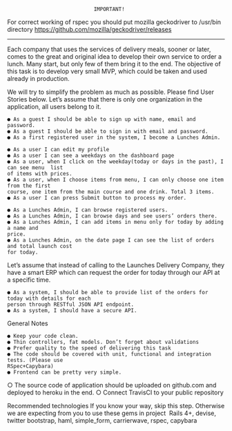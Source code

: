 
								IMPORTANT!
For correct working of rspec you should put mozilla geckodriver to /usr/bin directory
https://github.com/mozilla/geckodriver/releases 
*************************************************************************************


Each company that uses the services of delivery meals, sooner or later, comes to the great and 
original idea to develop their own service to order a lunch. Many start, but only few of them bring 
it to the end. The objective of this task is to develop very small MVP, which could be taken and 
used already in production. 
 
We will try to simplify the problem as much as possible. Please find User Stories below. Let’s 
assume that there is only one organization in the application, all users belong to it. 
 
	● As a guest I should be able to sign up with name, email and password. 
	● As a guest I should be able to sign in with email and password. 
	● As a first registered user in the system, I become a Lunches Admin. 
 
	● As a user I can edit my profile 
	● As a user I can see a weekdays on the dashboard page 
	● As a user, when I click on the weekday(today or days in the past), I can see menu ­ list 
	of items with prices. 
	● As a user, when I choose items from menu, I can only choose one item from the first 
	course, one item from the main course and one drink. Total 3 items. 
	● As a user I can press Submit button to process my order. 
 
	● As a Lunches Admin, I can browse registered users. 
	● As a Lunches Admin, I can browse days and see users’ orders there. 
	● As a Lunches Admin, I can add items in menu only for today by adding a name and 
	price. 
	● As a Lunches Admin, on the date page I can see the list of orders and total launch cost 
	for today.  
 
Let’s assume that instead of calling to the Launches Delivery Company, they have a smart ERP 
which can request the order for today through our API at a specific time.  


	● As a system, I should be able to provide list of the orders for today with details for each 
	person through RESTful JSON API endpoint. 
	● As a system, I should have a secure API. 
General Notes

	● Keep your code clean.  
	● Thin controllers, fat models. Don’t forget about validations 
	● Prefer quality to the speed of delivering this task 
	● The code should be covered with unit, functional and integration tests. (Please use 
	RSpec+Capybara) 
	● Front­end can be pretty very simple. 
○ The source code of application should be uploaded on github.com and deployed to 
heroku in the end. 
○ Connect Travis­CI to your public repository 
 
Recommended technologies
If you know your way, skip this step. ​
Otherwise we are expecting from you to use these gems in 
project ­ Rails 4+, devise, twitter bootstrap, haml, simple_form, carrierwave, rspec, capybara

